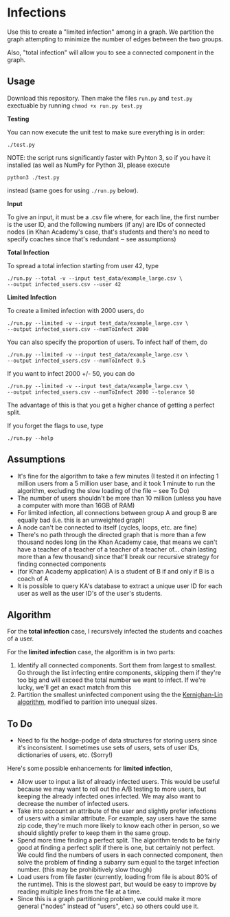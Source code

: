 Infections
===========

Use this to create a "limited infection" among in a graph.  We partition the graph attempting to minimize the number of edges between the two groups.

Also, "total infection" will allow you to see a connected component in the graph.

Usage
--------

Download this repository.  Then make the files `run.py` and `test.py` exectuable by running `chmod +x run.py test.py`

**Testing**

You can now execute the unit test to make sure everything is in order:

    ./test.py

NOTE: the script runs significantly faster with Pyhton 3, so if you have it installed (as well as NumPy for Python 3), please execute

    python3 ./test.py

instead (same goes for using `./run.py` below).

**Input**

To give an input, it must be a .csv file where, for each line, the first number is the user ID, and the following numbers (if any) are IDs of connected nodes (in Khan Academy's case, that's students and there's no need to specify coaches since that's redundant ‒ see assumptions)

**Total Infection**

To spread a total infection starting from user 42, type

    ./run.py --total -v --input test_data/example_large.csv \
    --output infected_users.csv --user 42


**Limited Infection**

To create a limited infection with 2000 users, do

	./run.py --limited -v --input test_data/example_large.csv \
    --output infected_users.csv --numToInfect 2000

You can also specify the proportion of users.  To infect half of them, do

	./run.py --limited -v --input test_data/example_large.csv \
    --output infected_users.csv --numToInfect 0.5

If you want to infect 2000 +/- 50, you can do

	./run.py --limited -v --input test_data/example_large.csv \
    --output infected_users.csv --numToInfect 2000 --tolerance 50

The advantage of this is that you get a higher chance of getting a perfect split.

If you forget the flags to use, type

    ./run.py --help


Assumptions
-----------

 - It's fine for the algorithm to take a few minutes (I tested it on infecting 1 million users from a 5 million user base, and it took 1 minute to run the algorithm, excluding the slow loading of the file ‒ see To Do)
 - The number of users shouldn't be more than 10 million (unless you have a computer with more than 16GB of RAM)
 - For limited infection, all connections between group A and group B are equally bad (i.e. this is an unweighted graph)
 - A node can't be connected to itself (cycles, loops, etc. are fine)
 - There's no path through the directed graph that is more than a few thousand nodes long (in the Khan Academy case, that means we can't have a teacher of a teacher of a teacher of a teacher of...  chain lasting more than a few thousand) since that'll break our recursive strategy for finding connected components
 - (for Khan Academy application) A is a student of B if and only if B is a coach of A
 - It is possible to query KA's database to extract a unique user ID for each user as well as the user ID's of the user's students.

Algorithm
---------

For the **total infection** case, I recursively infected the students and coaches of a user.

For the **limited infection** case, the algorithm is in two parts: 
 1. Identify all connected components.  Sort them from largest to smallest.  Go through the list infecting entire components, skipping them if they're too big and will exceed the total number we want to infect.  If we're lucky, we'll get an exact match from this 
 2. Partition the smallest uninfected component using the the [Kernighan-Lin algorithm](https://en.wikipedia.org/wiki/Kernighan%E2%80%93Lin_algorithm), modified to parition into unequal sizes.

To Do
---------

 - Need to fix the hodge-podge of data structures for storing users since it's inconsistent.  I sometimes use sets of users, sets of user IDs, dictionaries of users, etc.  (Sorry!)

Here's some possible enhancements for **limited infection**,

 - Allow user to input a list of already infected users.  This would be useful because we may want to roll out the A/B testing to more users, but keeping the already infected ones infected.  We may also want to decrease the number of infected users.
 - Take into account an attribute of the user and slightly prefer infections of users with a similar attribute.  For example, say users have the same zip code, they're much more likely to know each other in person, so we should slightly prefer to keep them in the same group.
 - Spend more time finding a perfect split.  The algorithm tends to be fairly good at finding a perfect split if there is one, but certainly not perfect.  We could find the numbers of users in each connected component, then solve the problem of finding a subarry sum equal to the target infection number.  (this may be prohibitively slow though)
 - Load users from file faster (currently, loading from file is about 80% of the runtime).  This is the slowest part, but would be easy to improve by reading multiple lines from the file at a time. 
 - Since this is a graph partitioning problem, we could make it more general ("nodes" instead of "users", etc.) so others could use it.
